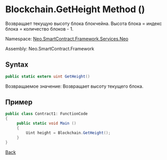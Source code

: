 # Blockchain.GetHeight Method ()

Возвращает текущую высоту блока блокчейна. Высота блока = индекс блока = количество блоков - 1.

Namespace: [Neo.SmartContract.Framework.Services.Neo](../../neo.md)

Assembly: Neo.SmartContract.Framework

## Syntax

```c#
public static extern uint GetHeight()
```

Возвращаемое значение: Возвращает высоту текущего блока.

## Пример

```c#
public class Contract1: FunctionCode
{
     public static void Main ()
     {
         Uint height = Blockchain.GetHeight();
     }
}
```



[Back](../Blockchain.md)
